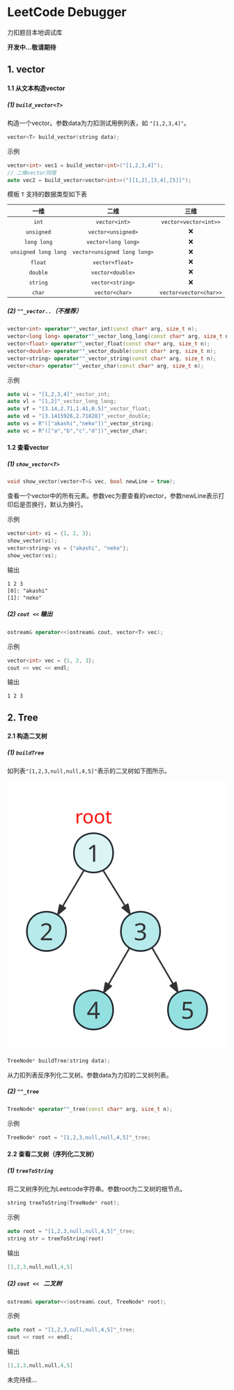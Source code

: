 # LeetCode Debugger

力扣题目本地调试库

**开发中...敬请期待**

## 1. vector

#### 1.1 从文本构造vector

##### (1) `build_vector<T>`

构造一个vector。参数data为力扣测试用例列表，如 `"[1,2,3,4]"`。

~~~cpp
vector<T> build_vector(string data);
~~~

示例

~~~cpp
vector<int> vec1 = build_vector<int>("[1,2,3,4]");
// 二维vector同理
auto vec2 = build_vector<vector<int>>("[[1,2],[3,4],[5]]");
~~~

模板 `T` 支持的数据类型如下表

|一维|二维|三维|
|:-:|:-:|:-:|
|`int`|`vector<int>`|`vector<vector<int>>`|
|`unsigned`|`vector<unsigned>`|❌|
|`long long`|`vector<long long>`|❌|
|`unsigned long long`|`vector<unsigned long long>`|❌|
|`float`|`vector<float>`|❌|
|`double`|`vector<double>`|❌|
|`string`|`vector<string>`|❌|
|`char`|`vector<char>`|`vector<vector<char>>`|

##### (2) `""_vector..`（不推荐）

~~~cpp
vector<int> operator""_vector_int(const char* arg, size_t n);
vector<long long> operator""_vector_long_long(const char* arg, size_t n);
vector<float> operator""_vector_float(const char* arg, size_t n);
vector<double> operator""_vector_double(const char* arg, size_t n);
vector<string> operator""_vector_string(const char* arg, size_t n);
vector<char> operator""_vector_char(const char* arg, size_t n);
~~~

示例

~~~cpp
auto vi = "[1,2,3,4]"_vector_int;
auto vl = "[1,2]"_vector_long_long;
auto vf = "[3.14,2.71,1.41,0.5]"_vector_float;
auto vd = "[3.1415926,2.71828]"_vector_double;
auto vs = R"(["akashi","neko"])"_vector_string;
auto vc = R"(["a","b","c","d"])"_vector_char;
~~~

#### 1.2 查看vector

##### (1) `show_vector<T>`

~~~cpp
void show_vector(vector<T>& vec, bool newLine = true);
~~~

查看一个vector中的所有元素。参数vec为要查看的vector，参数newLine表示打印后是否换行，默认为换行。

示例

~~~cpp
vector<int> vi = {1, 2, 3};
show_vector(vi);
vector<string> vs = {"akashi", "neko"};
show_vector(vs);
~~~

输出

~~~
1 2 3
[0]: "akashi"
[1]: "neko"
~~~

##### (2) `cout <<` 输出

~~~cpp
ostream& operator<<(ostream& cout, vector<T> vec);
~~~

示例

~~~cpp
vector<int> vec = {1, 2, 3};
cout << vec << endl;
~~~

输出

~~~
1 2 3
~~~

## 2. Tree

#### 2.1 构造二叉树

##### (1) `buildTree`

如列表`"[1,2,3,null,null,4,5]"`表示的二叉树如下图所示。

![二叉树](images/tree.svg)

~~~cpp
TreeNode* buildTree(string data);
~~~

从力扣列表反序列化二叉树。参数data为力扣的二叉树列表。

##### (2) `""_tree`

~~~cpp
TreeNode* operator""_tree(const char* arg, size_t n);
~~~

示例

~~~cpp
TreeNode* root = "[1,2,3,null,null,4,5]"_tree;
~~~


#### 2.2 查看二叉树（序列化二叉树）

##### (1) `treeToString`

将二叉树序列化为Leetcode字符串。参数root为二叉树的根节点。

~~~cpp
string treeToString(TreeNode* root);
~~~

示例

~~~cpp
auto root = "[1,2,3,null,null,4,5]"_tree;
string str = treeToString(root)
~~~

输出

~~~cpp
[1,2,3,null,null,4,5]
~~~

##### (2) `cout << ` 二叉树

~~~cpp
ostream& operator<<(ostream& cout, TreeNode* root);
~~~

示例

~~~cpp
auto root = "[1,2,3,null,null,4,5]"_tree;
cout << root << endl;
~~~

输出

~~~cpp
[1,2,3,null,null,4,5]
~~~


未完待续...